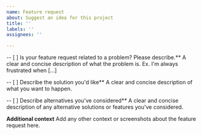 ```yaml
---
name: Feature request
about: Suggest an idea for this project
title: ''
labels: ''
assignees: ''

---
```


-- [ ] Is your feature request related to a problem? Please describe.**
A clear and concise description of what the problem is. Ex. I'm always frustrated when [...]

-- [ ] Describe the solution you'd like**
A clear and concise description of what you want to happen.

-- [ ] Describe alternatives you've considered**
A clear and concise description of any alternative solutions or features you've considered.

**Additional context**
Add any other context or screenshots about the feature request here.
